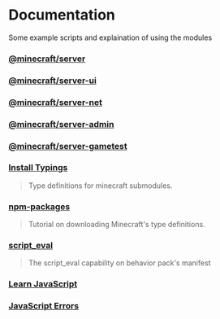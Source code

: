 # Documentation

Some example scripts and explaination of using the modules

### [@minecraft/server](./MinecraftApi/%40minecraft/server/)

### [@minecraft/server-ui](./MinecraftApi/%40minecraft/server-ui/)

### [@minecraft/server-net](./MinecraftApi/%40minecraft/server-net/)

### [@minecraft/server-admin](./MinecraftApi/%40minecraft/server-admin/)

### [@minecraft/server-gametest](./MinecraftApi/%40minecraft/server-gametest/)

### [Install Typings](./TypeScript/install-typings.md)
> Type definitions for minecraft submodules.

### [npm-packages](./MinecraftApi/npm-packages.md)
> Tutorial on downloading Minecraft's type definitions.

### [script_eval](./MinecraftApi/script_eval.md)
> The script_eval capability on behavior pack's manifest

### [Learn JavaScript](./JavaScript/)

### [JavaScript Errors](./JavaScript/Error.md)